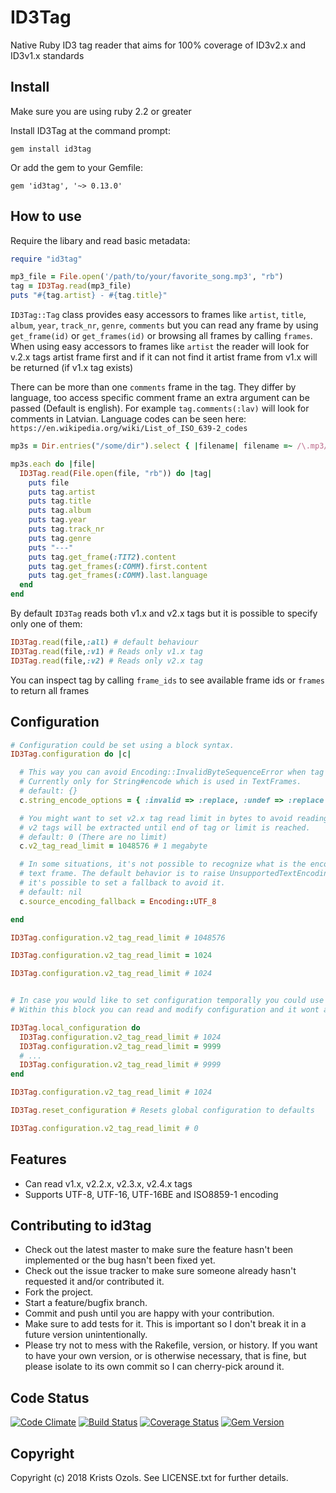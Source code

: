# ID3Tag
Native Ruby ID3 tag reader that aims for 100% coverage of ID3v2.x and ID3v1.x standards

## Install

Make sure you are using ruby 2.2 or greater

Install ID3Tag at the command prompt:
```
gem install id3tag
```

Or add the gem to your Gemfile:
```
gem 'id3tag', '~> 0.13.0'
```

## How to use

Require the libary and read basic metadata:
```ruby
require "id3tag"

mp3_file = File.open('/path/to/your/favorite_song.mp3', "rb")
tag = ID3Tag.read(mp3_file)
puts "#{tag.artist} - #{tag.title}"
```
`ID3Tag::Tag` class provides easy accessors to frames like `artist`, `title`, `album`, `year`, `track_nr`, `genre`, `comments` but you can read any frame by using `get_frame(id)` or `get_frames(id)` or browsing all frames by calling `frames`.
When using easy accessors to frames like `artist` the reader will look for v.2.x tags artist frame first and if it can not find it artist frame from v1.x will be returned (if v1.x tag exists)

There can be more than one `comments` frame in the tag. They differ by language, too access specific comment frame an extra argument can be passed (Default is english). For example `tag.comments(:lav)` will look for comments in Latvian. Language codes can be seen here: `https://en.wikipedia.org/wiki/List_of_ISO_639-2_codes`

```ruby
mp3s = Dir.entries("/some/dir").select { |filename| filename =~ /\.mp3/i }

mp3s.each do |file|
  ID3Tag.read(File.open(file, "rb")) do |tag|
    puts file
    puts tag.artist
    puts tag.title
    puts tag.album
    puts tag.year
    puts tag.track_nr
    puts tag.genre
    puts "---"
    puts tag.get_frame(:TIT2).content
    puts tag.get_frames(:COMM).first.content
    puts tag.get_frames(:COMM).last.language
  end
end
```
By default `ID3Tag` reads both v1.x and v2.x tags but it is possible to specify only one of them:
```ruby
ID3Tag.read(file,:all) # default behaviour
ID3Tag.read(file,:v1) # Reads only v1.x tag
ID3Tag.read(file,:v2) # Reads only v2.x tag
```

You can inspect tag by calling `frame_ids` to see available frame ids or `frames` to return all frames

## Configuration


```ruby
# Configuration could be set using a block syntax.
ID3Tag.configuration do |c|

  # This way you can avoid Encoding::InvalidByteSequenceError when tag contains invalid data.
  # Currently only for String#encode which is used in TextFrames.
  # default: {}
  c.string_encode_options = { :invalid => :replace, :undef => :replace }

  # You might want to set v2.x tag read limit in bytes to avoid reading too much data into memory
  # v2 tags will be extracted until end of tag or limit is reached.
  # default: 0 (There are no limit)
  c.v2_tag_read_limit = 1048576 # 1 megabyte

  # In some situations, it's not possible to recognize what is the encoding of a
  # text frame. The default behavior is to raise UnsupportedTextEncoding, but
  # it's possible to set a fallback to avoid it.
  # default: nil
  c.source_encoding_fallback = Encoding::UTF_8

end

ID3Tag.configuration.v2_tag_read_limit # 1048576

ID3Tag.configuration.v2_tag_read_limit = 1024

ID3Tag.configuration.v2_tag_read_limit # 1024


# In case you would like to set configuration temporally you could use `local_configuration` method.
# Within this block you can read and modify configuration and it wont affect global or layers above.

ID3Tag.local_configuration do
  ID3Tag.configuration.v2_tag_read_limit # 1024
  ID3Tag.configuration.v2_tag_read_limit = 9999
  # ...
  ID3Tag.configuration.v2_tag_read_limit # 9999
end

ID3Tag.configuration.v2_tag_read_limit # 1024

ID3Tag.reset_configuration # Resets global configuration to defaults

ID3Tag.configuration.v2_tag_read_limit # 0
```


## Features

* Can read v1.x, v2.2.x, v2.3.x, v2.4.x tags
* Supports UTF-8, UTF-16, UTF-16BE and ISO8859-1 encoding


## Contributing to id3tag

* Check out the latest master to make sure the feature hasn't been implemented or the bug hasn't been fixed yet.
* Check out the issue tracker to make sure someone already hasn't requested it and/or contributed it.
* Fork the project.
* Start a feature/bugfix branch.
* Commit and push until you are happy with your contribution.
* Make sure to add tests for it. This is important so I don't break it in a future version unintentionally.
* Please try not to mess with the Rakefile, version, or history. If you want to have your own version, or is otherwise necessary, that is fine, but please isolate to its own commit so I can cherry-pick around it.

## Code Status
[![Code Climate](https://codeclimate.com/github/krists/id3tag.svg)](https://codeclimate.com/github/krists/id3tag) [![Build Status](https://travis-ci.org/krists/id3tag.svg?branch=master)](https://travis-ci.org/krists/id3tag) [![Coverage Status](https://coveralls.io/repos/krists/id3tag/badge.svg?branch=master)](https://coveralls.io/r/krists/id3tag) [![Gem Version](https://badge.fury.io/rb/id3tag.svg)](http://badge.fury.io/rb/id3tag)
## Copyright

Copyright (c) 2018 Krists Ozols. See LICENSE.txt for
further details.
